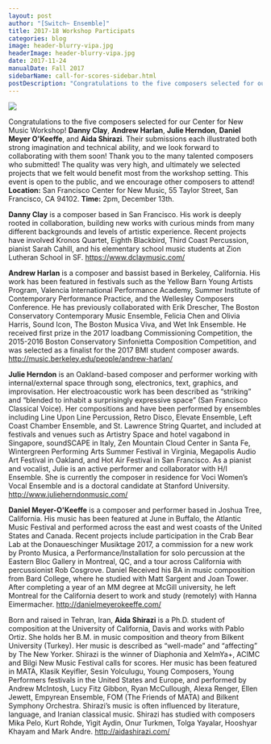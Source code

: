 ```yaml
---
layout: post
author: "[Switch~ Ensemble]"
title: 2017-18 Workshop Participats
categories: blog
image: header-blurry-vipa.jpg
headerImage: header-blurry-vipa.jpg
date: 2017-11-24
manualDate: Fall 2017
sidebarName: call-for-scores-sidebar.html
postDescription: "Congratulations to the five composers selected for our Center for New Music Workshop! <strong>Danny Clay</strong>, <strong>Andrew Harlan</strong>, <strong>Julie Herndon</strong>, <strong>Daniel Meyer O'Keeffe</strong>, and <strong>Aida Shirazi</strong>. Their submissions each illustrated both strong imagination and technical ability, and we look forward to collaborating with them soon!"
---
```


<img src="{{site.images}}/switch-c4nm-workshop-dec-2017_1800px.jpg">

Congratulations to the five composers selected for our Center for New Music Workshop! **Danny Clay**, **Andrew Harlan**, **Julie Herndon**, **Daniel Meyer O'Keeffe**, and **Aida Shirazi**. Their submissions each illustrated both strong imagination and technical ability, and we look forward to collaborating with them soon! Thank you to the many talented composers who submitted! The quality was very high, and ultimately we selected projects that we felt would benefit most from the workshop setting. This event is open to the public, and we encourage other composers to attend!
**Location:** San Francisco Center for New Music, 55 Taylor Street, San Francisco, CA 94102.
**Time:** 2pm, December 13th.

**Danny Clay** is a composer based in San Francisco. His work is deeply rooted in collaboration, building new works with curious minds from many different backgrounds and levels of artistic experience. Recent projects have involved Kronos Quartet, Eighth Blackbird, Third Coast Percussion, pianist Sarah Cahill, and his elementary school music students at Zion Lutheran School in SF. <a href="https://www.dclaymusic.com/" target="blank">https://www.dclaymusic.com/</a>

**Andrew Harlan** is a composer and bassist based in Berkeley, California. His work has been featured in festivals such as the Yellow Barn Young Artists Program, Valencia International Performance Academy, Summer Institute of Contemporary Performance Practice, and the Wellesley Composers Conference. He has previously collaborated with Erik Drescher, The Boston Conservatory Contemporary Music Ensemble, Felicia Chen and Olivia Harris, Sound Icon, The Boston Musica Viva, and Wet Ink Ensemble. He received first prize in the 2017 loadbang Commissioning Competition, the 2015-2016 Boston Conservatory Sinfonietta Composition Competition, and was selected as a finalist for the 2017 BMI student composer awards. <a href="http://music.berkeley.edu/people/andrew-harlan/" target="blank">http://music.berkeley.edu/people/andrew-harlan/</a>

**Julie Herndon** is an Oakland-based composer and performer working with internal/external space through song, electronics, text, graphics, and improvisation. Her electroacoustic work has been described as “striking” and “blended to inhabit a surprisingly expressive space” (San Francisco Classical Voice). Her compositions and have been performed by ensembles including Line Upon Line Percussion, Retro Disco, Elevate Ensemble, Left Coast Chamber Ensemble, and St. Lawrence String Quartet, and included at festivals and venues such as Artistry Space and hotel vagabond in Singapore, soundSCAPE in Italy, Zen Mountain Cloud Center in Santa Fe, Wintergreen Performing Arts Summer Festival in Virginia, Megapolis Audio Art Festival in Oakland, and Hot Air Festival in San Francisco. As a pianist and vocalist, Julie is an active performer and collaborator with H/I Ensemble. She is currently the composer in residence for Voci Women’s Vocal Ensemble and is a doctoral candidate at Stanford University. <a href="http://www.julieherndonmusic.com/" target="blank">http://www.julieherndonmusic.com/</a>

**Daniel Meyer-O'Keeffe** is a composer and performer based in Joshua Tree, California. His music has been featured at June in Buffalo, the Atlantic Music Festival and performed across the east and west coasts of the United States and Canada. Recent projects include participation in the Crab Bear Lab at the Donaueschinger Musiktage 2017, a commission for a new work by Pronto Musica, a Performance/Installation for solo percussion at the Eastern Bloc Gallery in Montreal, QC, and a tour across California with percussionist Rob Cosgrove. Daniel Received his BA in music composition from Bard College, where he studied with Matt Sargent and Joan Tower. After completing a year of an MM degree at McGill university, he left Montreal for the California desert to work and study (remotely) with Hanna Eimermacher. <a href="http://danielmeyerokeeffe.com/" target="blank">http://danielmeyerokeeffe.com/</a>

Born and raised in Tehran, Iran, **Aida Shirazi** is a Ph.D. student of composition at the University of California, Davis and works with Pablo Ortiz.  She holds her B.M. in music composition and theory from Bilkent University (Turkey).  Her music is described as “well-made” and “affecting” by The New Yorker. Shirazi is the winner of Diaphonia and XelmYa+, ACIMC and Bilgi New Music Festival calls for scores.  Her music has been featured in MATA, Klasik Keyifler, Sesin Yolculugu, Young Composers, Young Performers festivals in the United States and Europe, and performed by Andrew McIntosh, Lucy Fitz Gibbon, Ryan McCullough, Alexa Renger, Ellen Jewett, Empyrean Ensemble, FOM (The Friends of MATA) and Bilkent Symphony Orchestra. Shirazi’s music is often influenced by literature, language, and Iranian classical music. Shirazi has studied with composers Mika Pelo, Kurt Rohde, Yigit Aydin, Onur Turkmen, Tolga Yayalar, Hooshyar Khayam and Mark Andre. <a href="http://aidashirazi.com/" target="blank">http://aidashirazi.com/</a>
